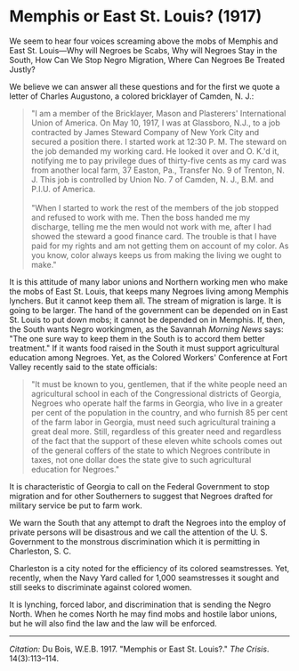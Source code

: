 <!--
title:   Memphis or East St. Louis?
author:  Du Bois, W.E.B.
journal: The Crisis
year:    1917
volume:  14
issue:   3
pages:   113-114
-->
# Memphis or East St. Louis? (1917)

We seem to hear four voices screaming above the mobs of Memphis and East St. Louis—Why will Negroes be Scabs, Why will Negroes Stay in the South, How Can We Stop Negro Migration, Where Can Negroes Be Treated Justly?

We believe we can answer all these questions and for the first we quote a letter of Charles Augustono, a colored bricklayer of Camden, N. J.:

> "I am a member of the Bricklayer, Mason and Plasterers' International Union of America. On May 10, 1917, I was at Glassboro, N.J., to a job contracted by James Steward Company of New York City and secured a position there. I started work at 12:30 P. M. The steward on the job demanded my working card. He looked it over and O. K.'d it, notifying me to pay privilege dues of thirty-five cents as my card was from another local farm, 37 Easton, Pa., Transfer No. 9 of Trenton, N. J. This job is controlled by Union No. 7 of Camden, N. J., B.M. and P.I.U. of America.     
> &nbsp;  
> "When I started to work the rest of the members of the job stopped and refused to work with me. Then the boss handed me my discharge, telling me the men would not work with me, after I had showed the steward a good finance card. The trouble is that I have paid for my rights and am not getting them on account of my color. As you know, color always keeps us from making the living we ought to make."

It is this attitude of many labor unions and Northern working men who make the mobs of East St. Louis, that keeps many Negroes living among Memphis lynchers. But it cannot keep them all. The stream of migration is large. It is going to be larger. The hand of the government can be depended on in East St. Louis to put down mobs; it cannot be depended on in Memphis. If, then, the South wants Negro workingmen, as the Savannah *Morning News* says: "The one sure way to keep them in the South is to accord them better treatment." If it wants food raised in the South it must support agricultural education among Negroes. Yet, as the Colored Workers' Conference at Fort Valley recently said to the state officials:

> "It must be known to you, gentlemen, that if the white people need an agricultural school in each of the Congressional districts of Georgia, Negroes who operate half the farms in Georgia, who live in a greater per cent of the population in the country, and who furnish 85 per cent of the farm labor in Georgia, must need such agricultural training a great deal more. Still, regardless of this greater need and regardless of the fact that the support of these eleven white schools comes out of the general coffers of the state to which Negroes contribute in taxes, not one dollar does the state give to such agricultural education for Negroes."

It is characteristic of Georgia to call on the Federal Government to stop migration and for other Southerners to suggest that Negroes drafted for military service be put to farm work.

We warn the South that any attempt to draft the Negroes into the employ of private persons will be disastrous and we call the attention of the U. S. Government to the monstrous discrimination which it is permitting in Charleston, S. C.

Charleston is a city noted for the efficiency of its colored seamstresses. Yet, recently, when the Navy Yard called for 1,000 seamstresses it sought and still seeks to discriminate against colored women.

It is lynching, forced labor, and discrimination that is sending the Negro North. When he comes North he may find mobs and hostile labor unions, but he will also find the law and the law will be enforced.

______________
*Citation:* Du Bois, W.E.B. 1917. "Memphis or East St. Louis?." *The Crisis*. 14(3):113&ndash;114.
